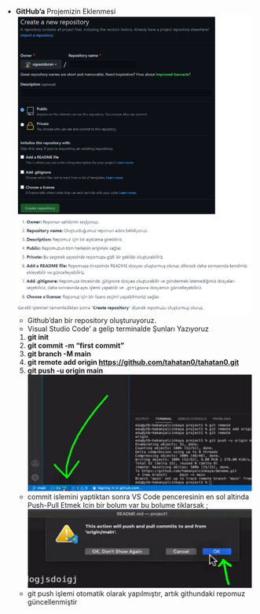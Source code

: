 - **GitHub’a** Projemizin Eklenmesi
  ![Untitled](../!img/Untitled%2041.png)
  - Github’dan bir repository oluşturuyoruz.
  - Visual Studio Code’ a gelip terminalde Şunları Yazıyoruz
  1. **git init**
  2. **git commit -m “first commit”**
  3. **git branch -M main**
  4. **git remote add origin https://github.com/tahatan0/tahatan0.git**
  5. **git push -u origin main**
     ![Untitled](../!img/Untitled%2042.png)
  - commit islemini yaptiktan sonra VS Code penceresinin en sol altinda Push-Pull Etmek Icin bir bolum var bu bolume tiklarsak ;
    ![Untitled](../!img/Untitled%2043.png)
  - git push işlemi otomatik olarak yapılmıştır, artık githundaki repomuz güncellenmiştir
